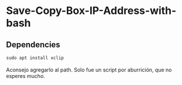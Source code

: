 # Save-Copy-Box-IP-Address-with-bash
## Dependencies
`sudo apt install xclip`<br><br>
Aconsejo agregarlo al path. Solo fue un script por aburrición, que no esperes mucho.

